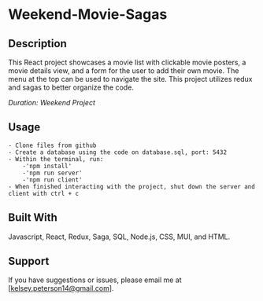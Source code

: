 # Weekend-Movie-Sagas

## Description

This React project showcases a movie list with clickable movie posters, a movie details view, and a form for the user to add their own movie. The menu at the top can be used to navigate the site. This project utilizes redux and sagas to better organize the code.

_Duration: Weekend Project_

## Usage
    - Clone files from github
    - Create a database using the code on database.sql, port: 5432
    - Within the terminal, run: 
        -'npm install' 
        -'npm run server'
        -'npm run client'
    - When finished interacting with the project, shut down the server and client with ctrl + c

## Built With
Javascript, React, Redux, Saga, SQL, Node.js, CSS, MUI, and HTML.

## Support
If you have suggestions or issues, please email me at [kelsey.peterson14@gmail.com].

